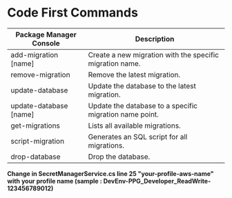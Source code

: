 # Code First Commands

|Package Manager Console  | Description                                                 |
|-------------------------|-------------------------------------------------------------|
|add-migration [name]     |Create a new migration with the specific migration name.     |
|remove-migration         |Remove the latest migration.                                 |
|update-database          |Update the database to the latest migration.                 |
|update-database [name]   |Update the database to a specific migration name point.      |
|get-migrations           |Lists all available migrations.                              |
|script-migration         |Generates an SQL script for all migrations.                  |
|drop-database            |Drop the database.                                           |


**Change in SecretManagerService.cs line 25 "your-profile-aws-name" with your profile name (sample : DevEnv-PPG_Developer_ReadWrite-123456789012)**
